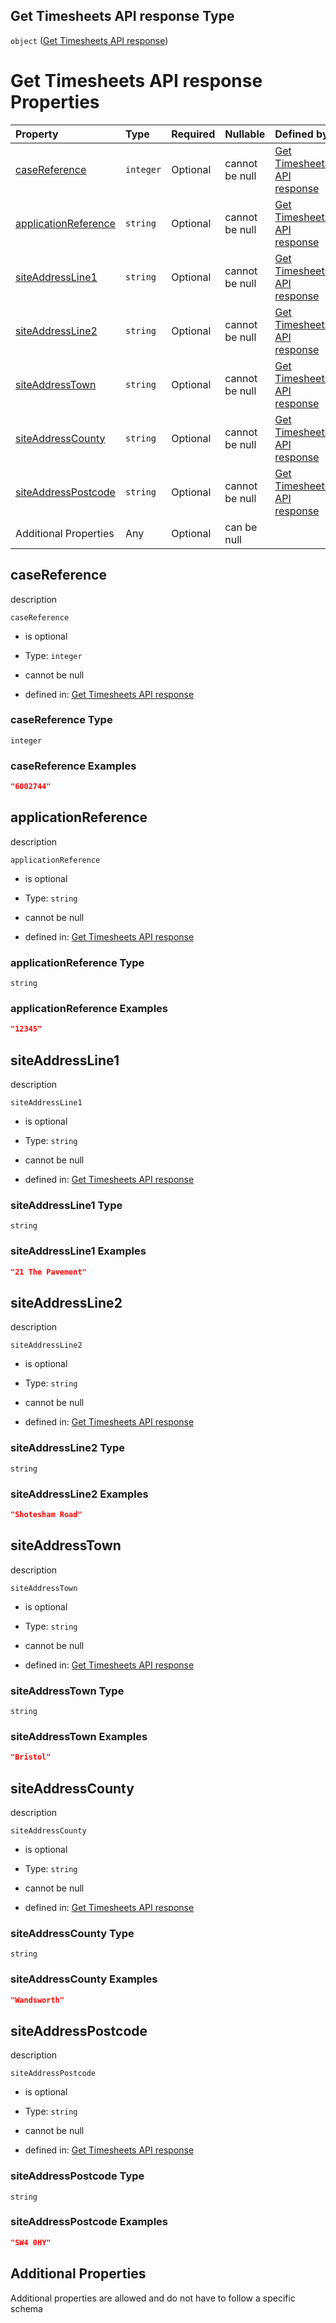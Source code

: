 ## Get Timesheets API response Type

`object` ([Get Timesheets API response](gettimesheets-response.md))

# Get Timesheets API response Properties

| Property                                      | Type      | Required | Nullable       | Defined by                                                                                                                                                     |
| :-------------------------------------------- | :-------- | :------- | :------------- | :------------------------------------------------------------------------------------------------------------------------------------------------------------- |
| [caseReference](#casereference)               | `integer` | Optional | cannot be null | [Get Timesheets API response](gettimesheets-response-properties-casereference.md "gettimesheets-response.schema.json#/properties/caseReference")               |
| [applicationReference](#applicationreference) | `string`  | Optional | cannot be null | [Get Timesheets API response](gettimesheets-response-properties-applicationreference.md "gettimesheets-response.schema.json#/properties/applicationReference") |
| [siteAddressLine1](#siteaddressline1)         | `string`  | Optional | cannot be null | [Get Timesheets API response](gettimesheets-response-properties-siteaddressline1.md "gettimesheets-response.schema.json#/properties/siteAddressLine1")         |
| [siteAddressLine2](#siteaddressline2)         | `string`  | Optional | cannot be null | [Get Timesheets API response](gettimesheets-response-properties-siteaddressline2.md "gettimesheets-response.schema.json#/properties/siteAddressLine2")         |
| [siteAddressTown](#siteaddresstown)           | `string`  | Optional | cannot be null | [Get Timesheets API response](gettimesheets-response-properties-siteaddresstown.md "gettimesheets-response.schema.json#/properties/siteAddressTown")           |
| [siteAddressCounty](#siteaddresscounty)       | `string`  | Optional | cannot be null | [Get Timesheets API response](gettimesheets-response-properties-siteaddresscounty.md "gettimesheets-response.schema.json#/properties/siteAddressCounty")       |
| [siteAddressPostcode](#siteaddresspostcode)   | `string`  | Optional | cannot be null | [Get Timesheets API response](gettimesheets-response-properties-siteaddresspostcode.md "gettimesheets-response.schema.json#/properties/siteAddressPostcode")   |
| Additional Properties                         | Any       | Optional | can be null    |                                                                                                                                                                |

## caseReference

description

`caseReference`

* is optional

* Type: `integer`

* cannot be null

* defined in: [Get Timesheets API response](gettimesheets-response-properties-casereference.md "gettimesheets-response.schema.json#/properties/caseReference")

### caseReference Type

`integer`

### caseReference Examples

```json
"6002744"
```

## applicationReference

description

`applicationReference`

* is optional

* Type: `string`

* cannot be null

* defined in: [Get Timesheets API response](gettimesheets-response-properties-applicationreference.md "gettimesheets-response.schema.json#/properties/applicationReference")

### applicationReference Type

`string`

### applicationReference Examples

```json
"12345"
```

## siteAddressLine1

description

`siteAddressLine1`

* is optional

* Type: `string`

* cannot be null

* defined in: [Get Timesheets API response](gettimesheets-response-properties-siteaddressline1.md "gettimesheets-response.schema.json#/properties/siteAddressLine1")

### siteAddressLine1 Type

`string`

### siteAddressLine1 Examples

```json
"21 The Pavement"
```

## siteAddressLine2

description

`siteAddressLine2`

* is optional

* Type: `string`

* cannot be null

* defined in: [Get Timesheets API response](gettimesheets-response-properties-siteaddressline2.md "gettimesheets-response.schema.json#/properties/siteAddressLine2")

### siteAddressLine2 Type

`string`

### siteAddressLine2 Examples

```json
"Shotesham Road"
```

## siteAddressTown

description

`siteAddressTown`

* is optional

* Type: `string`

* cannot be null

* defined in: [Get Timesheets API response](gettimesheets-response-properties-siteaddresstown.md "gettimesheets-response.schema.json#/properties/siteAddressTown")

### siteAddressTown Type

`string`

### siteAddressTown Examples

```json
"Bristol"
```

## siteAddressCounty

description

`siteAddressCounty`

* is optional

* Type: `string`

* cannot be null

* defined in: [Get Timesheets API response](gettimesheets-response-properties-siteaddresscounty.md "gettimesheets-response.schema.json#/properties/siteAddressCounty")

### siteAddressCounty Type

`string`

### siteAddressCounty Examples

```json
"Wandsworth"
```

## siteAddressPostcode

description

`siteAddressPostcode`

* is optional

* Type: `string`

* cannot be null

* defined in: [Get Timesheets API response](gettimesheets-response-properties-siteaddresspostcode.md "gettimesheets-response.schema.json#/properties/siteAddressPostcode")

### siteAddressPostcode Type

`string`

### siteAddressPostcode Examples

```json
"SW4 0HY"
```

## Additional Properties

Additional properties are allowed and do not have to follow a specific schema
